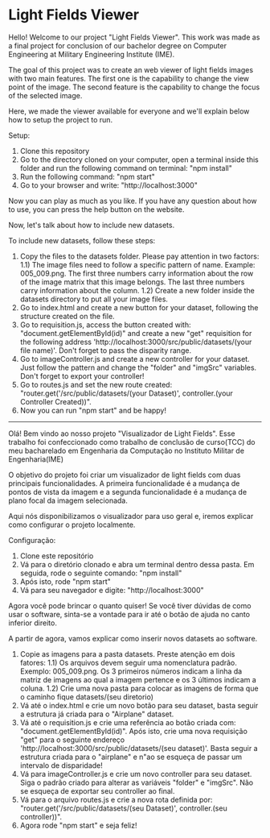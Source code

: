 # Light Fields Viewer

Hello! Welcome to our project "Light Fields Viewer". This work was made as a final project for conclusion of our bachelor degree on Computer Engineering 
at Military Engineering Institute (IME).

The goal of this project was to create an web viewer of light fields images with two main features. The first one is the capability to change the view point of the image.
The second feature is the capability to change the focus of the selected image. 

Here, we made the viewer available for everyone and we'll explain below how to setup the project to run.

Setup:

1) Clone this repository
2) Go to the directory cloned on your computer, open a terminal inside this folder and run the following command on terminal: "npm install"
3) Run the following command: "npm start"
4) Go to your browser and write: "http://localhost:3000"

Now you can play as much as you like. If you have any question about how to use, you can press the help button on the website.

Now, let's talk about how to include new datasets.

To include new datasets, follow these steps:

1) Copy the files to the datasets folder. Please pay attention in two factors:
1.1) The image files need to follow a specific pattern of name. Example: 005_009.png. The first three numbers carry information about the row of the image matrix that this image belongs. The last three numbers carry information about the column.
1.2) Create a new folder inside the datasets directory to put all your image files.
2) Go to index.html and create a new button for your dataset, following the structure created on the file.
3) Go to requisition.js, access the button created with: "document.getElementById(id)" and create a new "get" requisition for the following address 'http://localhost:3000/src/public/datasets/(your file name)'. Don't forget to pass the disparity range.
4) Go to imageController.js and create a new controller for your dataset. Just follow the pattern and change the "folder" and "imgSrc" variables. Don't forget to export your controller!
5) Go to routes.js and set the new route created: "router.get('/src/public/datasets/(your Dataset)', controller.(your Controller Created))".
6) Now you can run "npm start" and be happy!

_______________________________________________________________________________________________________________________________________________________________________

Olá! Bem vindo ao nosso projeto "Visualizador de Light Fields". Esse trabalho foi confeccionado como trabalho de conclusão de curso(TCC) do meu bacharelado em Engenharia da Computação no Instituto Militar de Engenharia(IME)

O objetivo do projeto foi criar um visualizador de light fields com duas principais funcionalidades. A primeira funcionalidade é a mudança de pontos de vista da imagem e a segunda funcionalidade é a mudança de plano focal da imagem selecionada.

Aqui nós disponibilizamos o visualizador para uso geral e, iremos explicar como configurar o projeto localmente.

Configuração:

1) Clone este repositório
2) Vá para o diretório clonado e abra um terminal dentro dessa pasta. Em seguida, rode o seguinte comando: "npm install"
3) Após isto, rode "npm start"
4) Vá para seu navegador e digite: "http://localhost:3000"

Agora você pode brincar o quanto quiser! Se você tiver dúvidas de como usar o software, sinta-se a vontade para ir até o botão de ajuda no canto inferior direito.

A partir de agora, vamos explicar como inserir novos datasets ao software.

1) Copie as imagens para a pasta datasets. Preste atenção em dois fatores:
1.1) Os arquivos devem seguir uma nomenclatura padrão. Exemplo: 005_009.png. Os 3 primeiros números indicam a linha da matriz de imagens ao qual a imagem pertence e os 3 últimos indicam a coluna.
1.2) Crie uma nova pasta para colocar as imagens de forma que o caminho fique datasets/(seu diretorio)
2) Vá até o index.html e crie um novo botão para seu dataset, basta seguir a estrutura já criada para o "Airplane" dataset.
3) Vá até o requisition.js e crie uma referência ao botão criada com:  "document.getElementById(id)". Após isto, crie uma nova requisição "get" para o seguinte endereço 'http://localhost:3000/src/public/datasets/(seu dataset)'. Basta seguir a estrutura criada para o "airplane" e n"ao se esqueça de passar um intervalo de disparidade!
4) Vá para imageController.js e crie um novo controller para seu dataset. Siga o padrão criado para alterar as variáveis "folder" e "imgSrc". Não se esqueça de exportar seu controller ao final.
5) Vá para o arquivo routes.js e crie a nova rota definida por: "router.get('/src/public/datasets/(seu Dataset)', controller.(seu controller))".
6) Agora rode "npm start" e seja feliz!
